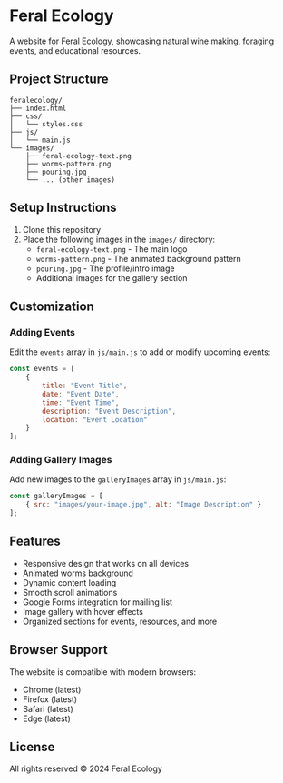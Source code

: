# Feral Ecology

A website for Feral Ecology, showcasing natural wine making, foraging events, and educational resources.

## Project Structure

```
feralecology/
├── index.html
├── css/
│   └── styles.css
├── js/
│   └── main.js
└── images/
    ├── feral-ecology-text.png
    ├── worms-pattern.png
    ├── pouring.jpg
    └── ... (other images)
```

## Setup Instructions

1. Clone this repository
2. Place the following images in the `images/` directory:
   - `feral-ecology-text.png` - The main logo
   - `worms-pattern.png` - The animated background pattern
   - `pouring.jpg` - The profile/intro image
   - Additional images for the gallery section

## Customization

### Adding Events
Edit the `events` array in `js/main.js` to add or modify upcoming events:

```javascript
const events = [
    {
        title: "Event Title",
        date: "Event Date",
        time: "Event Time",
        description: "Event Description",
        location: "Event Location"
    }
];
```

### Adding Gallery Images
Add new images to the `galleryImages` array in `js/main.js`:

```javascript
const galleryImages = [
    { src: "images/your-image.jpg", alt: "Image Description" }
];
```


## Features

- Responsive design that works on all devices
- Animated worms background
- Dynamic content loading
- Smooth scroll animations
- Google Forms integration for mailing list
- Image gallery with hover effects
- Organized sections for events, resources, and more

## Browser Support

The website is compatible with modern browsers:
- Chrome (latest)
- Firefox (latest)
- Safari (latest)
- Edge (latest)

## License

All rights reserved © 2024 Feral Ecology 